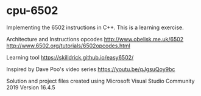 # cpu-6502
Implementing the 6502 instructions in C++. This is a learning exercise.

Architecture and Instructions opcodes
http://www.obelisk.me.uk/6502
http://www.6502.org/tutorials/6502opcodes.html

Learning tool
https://skilldrick.github.io/easy6502/

Inspired by Dave Poo's video series
https://youtu.be/qJgsuQoy9bc

Solution and project files created using
Microsoft Visual Studio Community 2019
Version 16.4.5